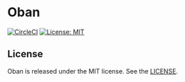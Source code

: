 # Oban

[![CircleCI](https://circleci.com/gh/sorentwo/oban.svg?style=svg)](https://circleci.com/gh/sorentwo/oban)
[![License: MIT](https://img.shields.io/badge/License-MIT-blue.svg)](https://opensource.org/licenses/MIT)

## License

Oban is released under the MIT license. See the [LICENSE](LICENSE.txt).
